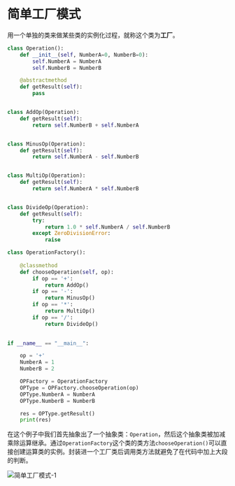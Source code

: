 # 简单工厂模式

用一个单独的类来做某些类的实例化过程，就称这个类为**工厂**。

```python
class Operation():
    def __init__(self, NumberA=0, NumberB=0):
        self.NumberA = NumberA
        self.NumberB = NumberB

    @abstractmethod
    def getResult(self):
        pass


class AddOp(Operation):
    def getResult(self):
        return self.NumberB + self.NumberA


class MinusOp(Operation):
    def getResult(self):
        return self.NumberA - self.NumberB


class MultiOp(Operation):
    def getResult(self):
        return self.NumberA * self.NumberB


class DivideOp(Operation):
    def getResult(self):
        try:
            return 1.0 * self.NumberA / self.NumberB
        except ZeroDivisionError:
            raise

class OperationFactory():
    
    @classmethod
    def chooseOperation(self, op):
        if op == '+':
            return AddOp()
        if op == '-':
            return MinusOp()
        if op == '*':
            return MultiOp()
        if op == '/':
            return DivideOp()

        
if __name__ == "__main__":

    op = '+'
    NumberA = 1
    NumberB = 2

    OPFactory = OperationFactory
    OPType = OPFactory.chooseOperation(op)
    OPType.NumberA = NumberA
    OPType.NumberB = NumberB

    res = OPType.getResult()
    print(res)
```

在这个例子中我们首先抽象出了一个抽象类：`Operation`，然后这个抽象类被加减乘除运算继承。通过`OperationFactory`这个类的类方法`chooseOperation()`可以直接创建运算类的实例。封装进一个工厂类后调用类方法就避免了在代码中加上大段的判断。

![简单工厂模式-1](C:\Users\huiti\Desktop\设计模式\简单工厂模式-1.jpg)